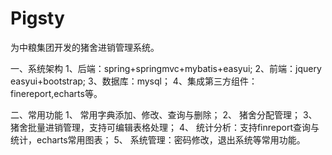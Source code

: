 # Pigsty
为中粮集团开发的猪舍进销管理系统。

一、系统架构
  1、后端：spring+springmvc+mybatis+easyui;
  2、前端：jquery easyui+bootstrap;
  3、数据库：mysql；
  4、集成第三方组件：finereport,echarts等。
  
二、常用功能
  1、 常用字典添加、修改、查询与删除；
  2、 猪舍分配管理；
  3、 猪舍批量进销管理，支持可编辑表格处理；
  4、 统计分析：支持finreport查询与统计，echarts常用图表；
  5、 系统管理：密码修改，退出系统等常用功能。  
